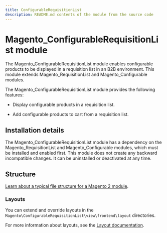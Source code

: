 ```yaml
---
title: ConfigurableRequisitionList
description: README.md contents of the module from the source code
---
```


# Magento_ConfigurableRequisitionList module

The Magento_ConfigurableRequisitionList module enables configurable products to be displayed in a requisition list in an B2B environment. This module extends Magento_RequisitionList and Magento_Configurable modules.

The Magento_ConfigurableRequisitionList module provides the following features:

* Display configurable products in a requisition list.

* Add configurable products to cart from a requisition list.

## Installation details

The Magento_ConfigurableRequisitionList module has a dependency on the Magento_RequisitionList and Magento_Configurable modules, which must be installed and enabled first. This module does not create any backward incompatible changes. It can be uninstalled or deactivated at any time.

## Structure

[Learn about a typical file structure for a Magento 2 module](https://devdocs.magento.com/guides/v2.4/extension-dev-guide/build/module-file-structure.html).

### Layouts

You can extend and override layouts in the `Magento\ConfigurableRequisitionList\view\frontend\layout` directories.

For more information about layouts, see the [Layout documentation](https://devdocs.magento.com/guides/v2.4/frontend-dev-guide/layouts/layout-overview.html).

